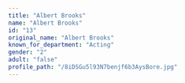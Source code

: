 ```yaml
---
title: "Albert Brooks"
name: "Albert Brooks"
id: "13"
original_name: "Albert Brooks"
known_for_department: "Acting"
gender: "2"
adult: "false"
profile_path: "/8iDSGu5l93N7benjf6b3AysBore.jpg"
---
```

